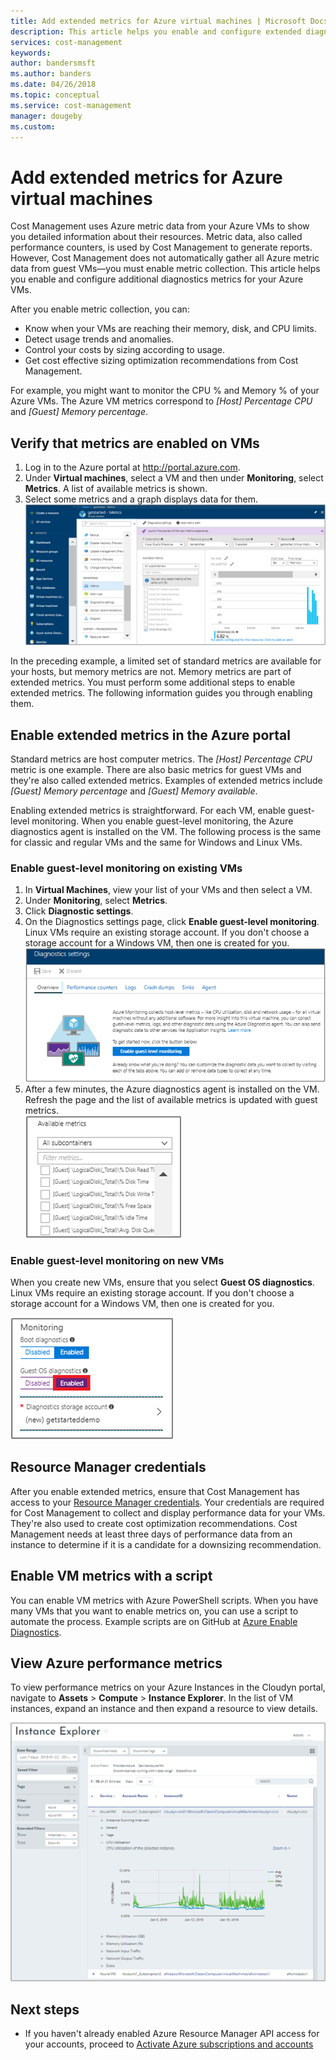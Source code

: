 ```yaml
---
title: Add extended metrics for Azure virtual machines | Microsoft Docs
description: This article helps you enable and configure extended diagnostics metrics for your Azure VMs.
services: cost-management
keywords:
author: bandersmsft
ms.author: banders
ms.date: 04/26/2018
ms.topic: conceptual
ms.service: cost-management
manager: dougeby
ms.custom:
---
```


# Add extended metrics for Azure virtual machines

Cost Management uses Azure metric data from your Azure VMs to show you detailed information about their resources. Metric data, also called performance counters, is used by Cost Management to generate reports. However, Cost Management does not automatically gather all Azure metric data from guest VMs—you must enable metric collection. This article helps you enable and configure additional diagnostics metrics for your Azure VMs.

After you enable metric collection, you can:

- Know when your VMs are reaching their memory, disk, and CPU limits.
- Detect usage trends and anomalies.
- Control your costs by sizing according to usage.
- Get cost effective sizing optimization recommendations from Cost Management.

For example, you might want to monitor the CPU % and Memory % of your Azure VMs. The Azure VM metrics correspond to _[Host] Percentage CPU_ and _[Guest] Memory percentage_.

## Verify that metrics are enabled on VMs

1. Log in to the Azure portal at http://portal.azure.com.
2. Under **Virtual machines**, select a VM and then under **Monitoring**, select **Metrics**. A list of available metrics is shown.
3. Select some metrics and a graph displays data for them.  
    ![Example metric – host percentage CPU](./media/azure-vm-extended-metrics/metric01.png)

In the preceding example, a limited set of standard metrics are available for your hosts, but memory metrics are not. Memory metrics are part of extended metrics. You must perform some additional steps to enable extended metrics. The following information guides you through enabling them.

## Enable extended metrics in the Azure portal

Standard metrics are host computer metrics. The _[Host] Percentage CPU_ metric is one example. There are also basic metrics for guest VMs and they're also called extended metrics. Examples of extended metrics include _[Guest] Memory percentage_ and _[Guest] Memory available_.

Enabling extended metrics is straightforward. For each VM, enable guest-level monitoring. When you enable guest-level monitoring, the Azure diagnostics agent is installed on the VM. The following process is the same for classic and regular VMs and the same for Windows and Linux VMs.

### Enable guest-level monitoring on existing VMs

1. In **Virtual Machines**, view your list of your VMs and then select a VM.
2. Under **Monitoring**, select **Metrics**.
3. Click **Diagnostic settings**.
4. On the Diagnostics settings page, click **Enable guest-level monitoring**. Linux VMs require an existing storage account. If you don't choose a storage account for a Windows VM, then one is created for you.  
    ![Enable guest level monitoring](./media/azure-vm-extended-metrics/enable-guest-monitoring.png)
5. After a few minutes, the Azure diagnostics agent is installed on the VM. Refresh the page and the list of available metrics is updated with guest metrics.  
    ![Extended metrics](./media/azure-vm-extended-metrics/extended-metrics.png)

### Enable guest-level monitoring on new VMs

When you create new VMs, ensure that you select **Guest OS diagnostics**. Linux VMs require an existing storage account. If you don't choose a storage account for a Windows VM, then one is created for you.

![Enable Guest OS diagnostics](./media/azure-vm-extended-metrics/new-enable-diag.png)

## Resource Manager credentials

After you enable extended metrics, ensure that Cost Management has access to your [Resource Manager credentials](activate-subs-accounts.md). Your credentials are required for Cost Management to collect and display performance data for your VMs. They're also used to create cost optimization recommendations. Cost Management needs at least three days of performance data from an instance to determine if it is a candidate for a downsizing recommendation.

## Enable VM metrics with a script

You can enable VM metrics with Azure PowerShell scripts. When you have many VMs that you want to enable metrics on, you can use a script to automate the process. Example scripts are on GitHub at [Azure Enable Diagnostics](https://github.com/Cloudyn/azure-enable-diagnostics).

## View Azure performance metrics

To view performance metrics on your Azure Instances in the Cloudyn portal, navigate to **Assets** > **Compute** > **Instance Explorer**. In the list of VM instances, expand an instance and then expand a resource to view details.

![Instance Explorer](./media/azure-vm-extended-metrics/instance-explorer.png)

## Next steps

- If you haven't already enabled Azure Resource Manager API access for your accounts, proceed to [Activate Azure subscriptions and accounts](activate-subs-accounts.md)
